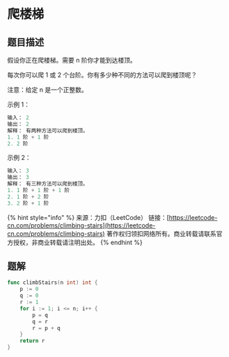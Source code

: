 # 爬楼梯

## 题目描述

假设你正在爬楼梯。需要 n 阶你才能到达楼顶。

每次你可以爬 1 或 2 个台阶。你有多少种不同的方法可以爬到楼顶呢？

注意：给定 n 是一个正整数。

示例 1：

```go
输入： 2 
输出： 2 
解释： 有两种方法可以爬到楼顶。 
1. 1 阶 + 1 阶 
2. 2 阶 
```

示例 2：

```go
输入： 3 
输出： 3 
解释： 有三种方法可以爬到楼顶。 
1. 1 阶 + 1 阶 + 1 阶 
2. 1 阶 + 2 阶 
3. 2 阶 + 1 阶
```

{% hint style="info" %}
来源：力扣（LeetCode） 链接：[https://leetcode-cn.com/problems/climbing-stairs](https://leetcode-cn.com/problems/climbing-stairs) 著作权归领扣网络所有。商业转载请联系官方授权，非商业转载请注明出处。
{% endhint %}

## 题解

```go
func climbStairs(n int) int {
    p := 0
	q := 0
	r := 1
	for i := 1; i <= n; i++ {
		p = q
		q = r
		r = p + q
	}
	return r
}
```

